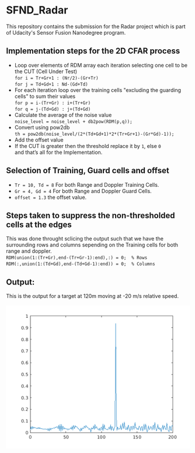 # SFND_Radar
This repository contains the submission for the Radar project which is part of Udacity's Sensor Fusion Nanodegree program.
## Implementation steps for the 2D CFAR process
* Loop over elements of RDM array each iteration selecting one cell to be the CUT (Cell Under Test)<br>
`for i = Tr+Gr+1 : (Nr/2)-(Gr+Tr)`<br>
`for j = Td+Gd+1 : Nd-(Gd+Td)`
* For each iteration loop over the training cells "excluding the guarding cells" to sum their values<br>
`for p = i-(Tr+Gr) : i+(Tr+Gr)`<br>
`for q = j-(Td+Gd) : j+(Td+Gd)`
* Calculate the average of the noise value<br>
`noise_level = noise_level + db2pow(RDM(p,q));`
* Convert using pow2db<br>
`th = pow2db(noise_level/(2*(Td+Gd+1)*2*(Tr+Gr+1)-(Gr*Gd)-1));`
* Add the offset value
* If the CUT is greater then the threshold replace it by `1`, else `0` <br>
and that’s all for the Implementation.
## Selection of Training, Guard cells and offset
* `Tr = 10, Td = 8` For both Range and Doppler Training Cells.
* `Gr = 4, Gd = 4` For both Range and Doppler Guard Cells.
* `offset = 1.3` the offset value.

## Steps taken to suppress the non-thresholded cells at the edges
This was done throught sclicing the output such that we have the surrounding rows and columns sepending on the Training cells for both range and doppler.<br>
`RDM(union(1:(Tr+Gr),end-(Tr+Gr-1):end),:) = 0;  % Rows`<br>
`RDM(:,union(1:(Td+Gd),end-(Td+Gd-1):end)) = 0;  % Columns`

## Output:
This is the output for a target at 120m moving at -20 m/s relative speed.<br><br>
![alt text](https://github.com/Hagnander/SFND_Radar/blob/master/Images/image1.png)

